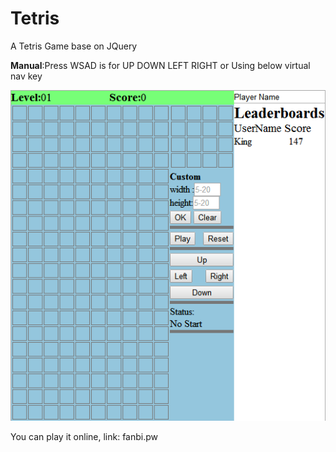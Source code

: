 # Tetris
A Tetris Game base on JQuery

**Manual**:Press WSAD is for UP DOWN LEFT RIGHT or Using below virtual nav key

![image](https://github.com/zplufb/Tetris/blob/master/Tetris_snapshot.png)

You can play it online, link: fanbi.pw

